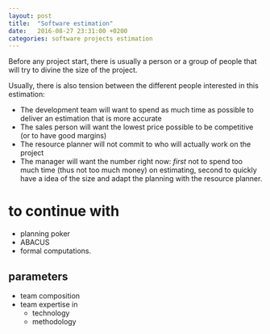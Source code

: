 ```yaml
---
layout: post
title:  "Software estimation"
date:   2016-08-27 23:31:00 +0200
categories: software projects estimation
---
```


Before any project start, there is usually a person or a group of people that will try to divine the size of the project.

Usually, there is also tension between the different people interested in this estimation:

- The development team will want to spend as much time as possible to deliver an estimation that is more accurate
- The sales person will want the lowest price possible to be competitive (or to have good margins)
- The resource planner will not commit to who will actually work on the project
- The manager will want the number right now: *first* not to spend too much time (thus not too much money) on estimating, second to quickly have a idea of the size and adapt the planning with the resource planner.

to continue with
================
- planning poker
- ABACUS
- formal computations.

parameters
--------------
- team composition
- team expertise in
    - technology
    - methodology

